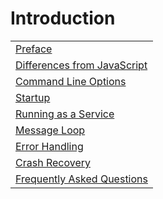 # Introduction

|     |
| --- |
| [Preface](<Introduction/Preface.md>) |
| [Differences from JavaScript](<Introduction/Differences from JavaScript.md>) |
| [Command Line Options](<Introduction/Command Line Options.md>) |
| [Startup](<Introduction/Startup.md>) |
| [Running as a Service](<Introduction/Running as a Service.md>) |
| [Message Loop](<Introduction/Message Loop.md>) |
| [Error Handling](<Introduction/Error Handling.md>) |
| [Crash Recovery](<Introduction/Crash Recovery.md>) |
| [Frequently Asked Questions](<Introduction/Frequently Asked Questions.md>) |

